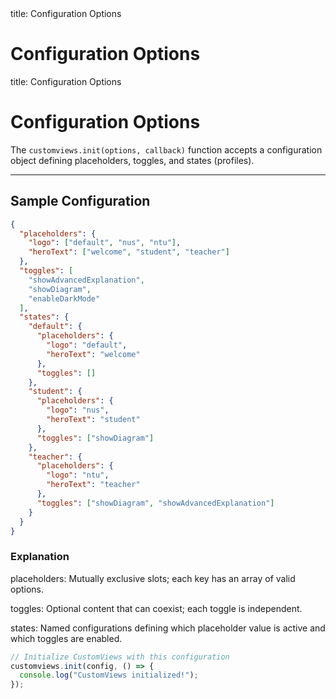 <frontmatter>
  title: Configuration Options
</frontmatter>

<br>

# Configuration Options

<frontmatter>
  title: Configuration Options
</frontmatter>

<br>

# Configuration Options

The `customviews.init(options, callback)` function accepts a configuration object defining placeholders, toggles, and states (profiles).  

---

## Sample Configuration

```json
{
  "placeholders": {
    "logo": ["default", "nus", "ntu"],
    "heroText": ["welcome", "student", "teacher"]
  },
  "toggles": [
    "showAdvancedExplanation",
    "showDiagram",
    "enableDarkMode"
  ],
  "states": {
    "default": {
      "placeholders": {
        "logo": "default",
        "heroText": "welcome"
      },
      "toggles": []
    },
    "student": {
      "placeholders": {
        "logo": "nus",
        "heroText": "student"
      },
      "toggles": ["showDiagram"]
    },
    "teacher": {
      "placeholders": {
        "logo": "ntu",
        "heroText": "teacher"
      },
      "toggles": ["showDiagram", "showAdvancedExplanation"]
    }
  }
}
```


### Explanation
placeholders: Mutually exclusive slots; each key has an array of valid options.

toggles: Optional content that can coexist; each toggle is independent.

states: Named configurations defining which placeholder value is active and which toggles are enabled.

```javascript
// Initialize CustomViews with this configuration
customviews.init(config, () => {
  console.log("CustomViews initialized!");
});
```

